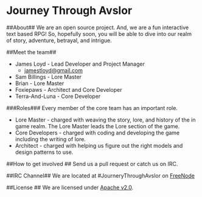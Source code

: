 Journey Through Avslor
====================

##About##
We are an open source project. And, we are a fun interactive text based RPG!
So, hopefully soon, you will be able to dive into our realm of story, adventure, betrayal, and intrigue.

##Meet the team##
* James Loyd - Lead Developer and Project Manager
  * jamestloyd@gmail.com
* Sam Billings - Lore Master
* Brian - Lore Master
* Foxiepaws - Architect  and Core Developer
* Terra-And-Luna - Core Developer

###Roles###
Every member of the core team has an important role.
* Lore Master - charged with weaving the story, lore, and history of the in game realm. The Lore Master leads the Lore section of the game.
* Core Developers - charged with coding and developing the game including the writing of lore.
* Architect - charged with helping us figure out the right models and design patterns to use.

##How to get involved ##
Send us a pull request or catch us on IRC.

##IRC Channel##
We are located at  \#JourneryThroughAvslor on [FreeNode](http://freenode.net/)

##License ##
We are licensed under [Apache v2.0](https://github.com/carharttjimmy/JourneyThroughAvslor/blob/master/LICENSE).

